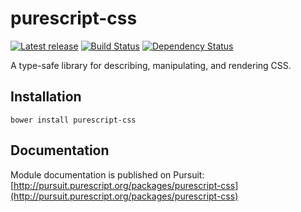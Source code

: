 # purescript-css

[![Latest release](http://img.shields.io/bower/v/purescript-css.svg)](https://github.com/slamdata/purescript-css/releases)
[![Build Status](https://travis-ci.org/slamdata/purescript-css.svg?branch=master)](https://travis-ci.org/slamdata/purescript-css)
[![Dependency Status](https://www.versioneye.com/user/projects/564f5f32ff016c002c00052d/badge.svg?style=flat)](https://www.versioneye.com/user/projects/564f5f32ff016c002c00052d)

A type-safe library for describing, manipulating, and rendering CSS.

## Installation

```
bower install purescript-css
```

## Documentation

Module documentation is published on Pursuit: [http://pursuit.purescript.org/packages/purescript-css](http://pursuit.purescript.org/packages/purescript-css)
